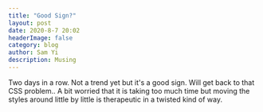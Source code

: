 ```yaml
---
title: "Good Sign?"
layout: post
date: 2020-8-7 20:02
headerImage: false
category: blog
author: Sam Yi
description: Musing
---
```


Two days in a row. Not a trend yet but it's a good sign. Will get back to that CSS problem.. A bit worried that it is taking too much time but moving the styles around little by little is therapeutic in a twisted kind of way.